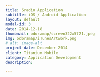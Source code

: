 ```yaml
---
title: Sradio Application
subtitle: iOS / Android Application
layout: default
modal-id: 3
date: 2014-12-18
thumbnail: odoramap/screen322x5721.jpeg
img: odoramap/iTunesArtwork.png
# alt: image-alt
project-date: December 2014
client: Titanium Mobile
category: Application Development
description:  

---
```

